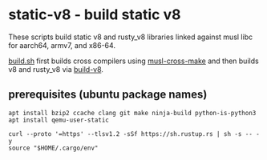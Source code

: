 # static-v8 - build static v8

These scripts build static v8 and rusty_v8 libraries linked against
musl libc for aarch64, armv7, and x86-64.

[build.sh](build.sh) first builds cross compilers using
[musl-cross-make](https://github.com/richfelker/musl-cross-make)
and then builds v8 and rusty_v8 via [build-v8](build/build-v8).

## prerequisites (ubuntu package names)

    apt install bzip2 ccache clang git make ninja-build python-is-python3
    apt install qemu-user-static

    curl --proto '=https' --tlsv1.2 -sSf https://sh.rustup.rs | sh -s -- -y
    source "$HOME/.cargo/env"
